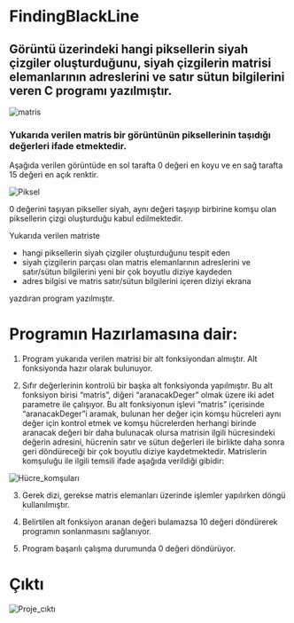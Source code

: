# FindingBlackLine

## Görüntü üzerindeki hangi piksellerin siyah çizgiler oluşturduğunu, siyah çizgilerin matrisi elemanlarının adreslerini ve satır sütun bilgilerini veren C programı yazılmıştır.

![matris](https://user-images.githubusercontent.com/66306220/86596870-9777b280-bfa3-11ea-86cc-16677ba4f469.png)

### **Yukarıda verilen matris bir görüntünün piksellerinin taşıdığı değerleri ifade etmektedir.**

Aşağıda verilen görüntüde en sol tarafta 0 değeri en koyu ve en sağ tarafta 15 değeri en açık renktir.  

![Piksel](https://user-images.githubusercontent.com/66306220/86597333-3c928b00-bfa4-11ea-9481-b253921c3c02.png)

0 değerini taşıyan pikseller siyah, aynı değeri taşıyıp birbirine komşu olan piksellerin çizgi oluşturduğu kabul edilmektedir.

Yukarıda verilen matriste
- hangi piksellerin siyah çizgiler oluşturduğunu tespit eden
- siyah çizgilerin parçası olan matris elemanlarının adreslerini ve satır/sütun bilgilerini yeni bir çok boyutlu diziye kaydeden
- adres bilgisi ve matris satır/sütun bilgilerini içeren diziyi ekrana 

yazdıran program yazılmıştır.

# Programın Hazırlamasına dair:
1. Program yukarıda verilen matrisi bir alt fonksiyondan almıştır. Alt fonksiyonda hazır olarak bulunuyor.

2. Sıfır değerlerinin kontrolü bir başka alt fonksiyonda yapılmıştır. Bu alt fonksiyon birisi “matris”, diğeri “aranacakDeger” olmak üzere iki adet parametre ile çalışıyor. Bu alt fonksiyonun işlevi “matris” içerisinde “aranacakDeger”i aramak, bulunan her değer için komşu hücreleri aynı değer için kontrol etmek ve komşu hücrelerden herhangi birinde aranacak değeri bir daha bulunacak olursa matrisin ilgili hücresindeki değerin adresini, hücrenin satır ve sütun değerleri ile birlikte daha sonra geri döndüreceği bir çok boyutlu diziye kaydetmektedir. Matrislerin komşuluğu ile ilgili temsili ifade aşağıda verildiği gibidir:

![Hücre_komşuları](https://user-images.githubusercontent.com/66306220/86597667-b591e280-bfa4-11ea-9518-e9722670359a.png)

3. Gerek dizi, gerekse matris elemanları üzerinde işlemler yapılırken döngü kullanılmıştır.

4. Belirtilen alt fonksiyon aranan değeri bulamazsa 10 değeri döndürerek programın sonlanmasını sağlanıyor.

5. Program başarılı çalışma durumunda 0 değeri döndürüyor.

# Çıktı

![Proje_cıktı](https://user-images.githubusercontent.com/66306220/86597877-00abf580-bfa5-11ea-8af4-72c42544a777.png)
